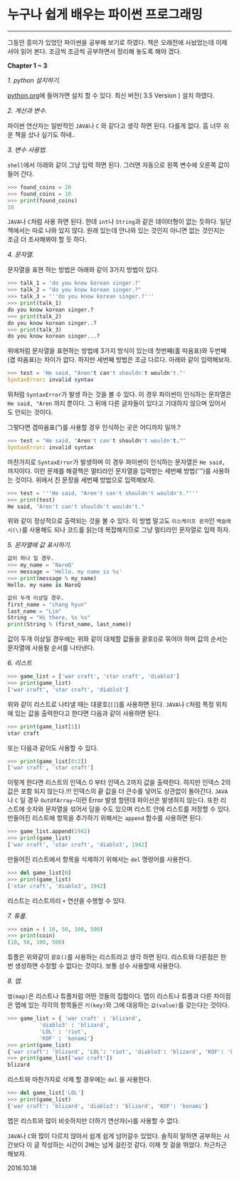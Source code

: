# 누구나 쉽게 배우는 파이썬 프로그래밍
---
그동안 흥미가 있었던 파이썬을 공부해 보기로 하였다.
책은 오래전에 사놨었는데 이제서야 읽어 본다.
조금씩 조금씩 공부하면서 정리해 놓도록 해야 겠다.

**Chapter 1 ~ 3**

*1. python 설치하기.*

[python.org](http://www.python.org)에 들어가면 설치 할 수 있다.
최신 버전( 3.5 Version ) 설치 하였다.

*2. 계산과 변수.*

파이썬 연산자는 일반적인 `JAVA`나 `C` 와 같다고 생각 하면 된다. 다를게 없다.
흠 너무 쉬운 책을 샀나 싶기도 하네..

*3. 변수 사용법.*

`shell`에서 아래와 같이 그냥 입력 하면 된다. 그러면 자동으로 왼쪽 변수에 오른쪽 값이 들어 간다.
``` py
>>> found_coins = 20
>>> found_coins = 10
>>> print(found_coins)
10
```
`JAVA`나 `C`처럼 사용 하면 된다. 한데 `int`나 `String`과 같은 데이터형이 없는 듯하다. 일단 책에서는 따로 나와 있지 않다. 원래 있는데 안나와 있는 것인지 아니면 없는 것인지는 조금 더 조사해봐야 할 듯 하다.

*4. 문자열.*

문자열을 표현 하는 방법은 아래와 같이 3가지 방법이 있다.
``` py
>>> talk_1 = 'do you know korean singer.?'
>>> talk_2 = "do you know korean singer.?"
>>> talk_3 = '''do you know korean singer.?'''
>>> print(talk_1)
do you know korean singer.?
>>> print(talk_2)
do you know korean singer..?
>>> print(talk_3)
do you know korean singer...?
```
위에처럼 문자열을 표현하는 방법에 3가지 방식이 있는데 첫번째(홀 따옴표)와 두번째(겹 따옴표)는 차이가 없다. 하지만 세번째 방법은 조금 다르다. 아래와 같이 입력해보자.
``` py
>>> test = 'He said, "Aren't can't shouldn't wouldn't."'
SyntaxError: invalid syntax
```
위처럼 `SyntaxError`가 발생 하는 것을 볼 수 있다. 이 경우 파이썬이 인식하는 문자열은 `He said, "Aren` 까지 뿐이다. 그 뒤에 다른 글자들이 있다고 기대하지 않으며 있어서도 안되는 것이다.

그렇다면 겹따옴표(")를 사용할 경우 인식하는 곳은 어디까지 일까.?
``` py
>>> test = "He said, "Aren't can't shouldn't wouldn't.""
SyntaxError: invalid syntax
```
마찬가지로 `SyntaxError`가 발생하며 이 경우 파이썬이 인식하는 문자열은 `He said, `까지이다.
이런 문제를 해결책은 멀티라인 문자열을 입력받는 세번째 방법(''')를 사용하는 것이다.
위에서 친 문장을 세번째 방법으로 입력해보자.
``` py
>>> test = '''He said, "Aren't can't shouldn't wouldn't."'''
>>> print(test)
He said, "Aren't can't shouldn't wouldn't."
```
위와 같이 정상적으로 출력되는 것을 볼 수 있다. 이 방법 말고도 `이스케이프 문자`인 `백슬래시(\)`를 사용해도 되나 코드를 읽는데 복잡해지므로 그냥 멀티라인 문자열로 입력 하자.

*5. 문자열에 값 표시하기.*

``` py
값이 하나 일 경우.
>>> my_name = 'NaroQ'
>>> message = 'Hello. my name is %s'
>>> print(message % my_name)
Hello. my name is NaroQ
```
``` py
값이 두개 이상일 경우.
first_name = "chang hyun"
last_name = "Lim"
String = "Hi there, %s %s"
print(String % (first_name, last_name))
```
값이 두개 이상일 경우에는 위와 같이 대체할 값들을 괄호()로 묶어야 하며 값의 순서는 문자열에 사용될 순서를 나타낸다.

*6. 리스트*

``` py
>>> game_list = ['war craft', 'star craft', 'diablo3']
>>> print(game_list)
['war craft', 'star craft', 'diablo3']
```
위와 같이 리스트로 나타낼 때는 대괄호(`[]`)를 사용하면 된다.
`JAVA`나 `C`처럼 특정 위치에 있는 값을 출력한다고 한다면 다음과 같이 사용하면 된다.
``` py
>>> print(game_list[1])
star craft
```
또는 다음과 같이도 사용할 수 있다.
``` py
>>> print(game_list[0:2])
['war craft', 'star craft']
```
이렇게 한다면 리스트의 인덱스 0 부터 인덱스 2까지 값을 출력한다. 하지만 인덱스 2의 값은 포함 되지 않는다.!!! 인덱스의 끝 값을 더 큰수를 넣어도 상관없이 돌아간다. `JAVA`나 `C` 일 경우 `OutOfArray~`이런 Error 발생 할텐데 파이선은 발생하지 않는다. 또한 리스트에 숫자와 문자열을 섞어서 담을 수도 있으며 리스트 안에 리스트를 저장할 수 있다.
만들어진 리스트에 항목을 추가하기 위해서는 `append` 함수를 사용하면 된다.
``` py
>>> game_list.append(1942)
>>> print(game_list)
['war craft', 'star craft', 'diablo3', 1942]
```
만들어진 리스트에서 항목을 삭제하기 위해서는 `del` 명령어를 사용한다.
``` py
>>> del game_list[0]
>>> print(game_list)
['star craft', 'diablo3', 1942]
```
리스트는 리스트끼리 `+` 연산을 수행할 수 있다.

*7. 튜플.*

``` py
>>> coin = ( 10, 50, 100, 500)
>>> print(coin)
(10, 50, 100, 500)
```
튜플은 위와같이 `괄호()`를 사용하는 리스트라고 생각 하면 된다.
리스트와 다른점은 한번 생성하면 수정할 수 없다는 것이다.
보통 상수 사용할때 사용한다.

*8. 맵.*

`맵(map)`은 리스트나 튜플처럼 어떤 것들의 집합이다. 맵이 리스트나 튜플과 다른 차이점은 맵에 있는 각각의 항목들은 `키(key)`와 그에 대응하는 `값(value)`를 갖는다는 것이다.
``` py
>>> game_list = { 'war craft' : 'blizard',
	      'diablo3' : 'blizard',
	      'LOL' : 'riot',
	      'KOF' : 'konami'}
>>> print(game_list)
{'war craft': 'blizard', 'LOL': 'riot', 'diablo3': 'blizard', 'KOF': 'konami'}
>>> print(game_list['war craft'])
blizard
```
리스트와 마찬가지로 삭제 할 경우에는 `del` 을 사용한다.
``` py
>>> del game_list['LOL']
>>> print(game_list)
{'war craft': 'blizard', 'diablo3': 'blizard', 'KOF': 'konami'}
```
맵은 리스트와 많이 비슷하지만 더하기 연산자(`+`)를 사용할 수 없다.


`JAVA`나 `C`와 많이 다르지 않아서 쉽게 쉽게 넘어갈수 있었다.
솔직히 말하면 공부하는 시간보다 이 글 작성하는 시간이 2배는 넘게 걸린것 같다.
이제 첫 걸을 뛰었다. 차근차근 해보자.

2016.10.18
